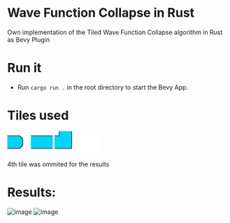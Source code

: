 # Wave Function Collapse in Rust
Own implementation of the Tiled Wave Function Collapse algorithm in Rust as Bevy Plugin

# Run it
- Run `cargo run .` in the root directory to start the Bevy App.

# Tiles used
![Tile0](https://raw.githubusercontent.com/dvrosalesm/WaveFunctionCollapse-Rust/main/interface/assets/tiles/0.png)
![Tile1](https://raw.githubusercontent.com/dvrosalesm/WaveFunctionCollapse-Rust/main/interface/assets/tiles/1.png)
![Tile2](https://raw.githubusercontent.com/dvrosalesm/WaveFunctionCollapse-Rust/main/interface/assets/tiles/2.png)
![Tile3](https://raw.githubusercontent.com/dvrosalesm/WaveFunctionCollapse-Rust/main/interface/assets/tiles/3.png)

4th tile was ommited for the results

# Results:
![image](https://user-images.githubusercontent.com/11451856/216241282-ae2b2ec7-e577-47ef-8b8e-bcd2038930dd.png)
![image](https://user-images.githubusercontent.com/11451856/216241380-ca8e8974-0b27-490c-952e-da63ac2234f1.png)

